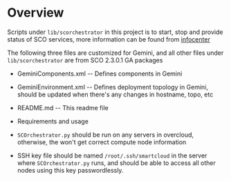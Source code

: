 # Overview

Scripts under `lib/scorchestrator` in this project is to start, stop and provide status of SCO services, more information can be found from [infocenter](http://eden1.tivlab.austin.ibm.com:8310/help/index.jsp?topic=%2Fcom.ibm.sco.doc_2.3%2Fc_startstop_tool.html)

The following three files are customized for Gemini, and all other files under `lib/scorchestrator` are from SCO 2.3.0.1 GA packages
* GeminiComponents.xml  -- Defines components in Gemini
* GeminiEnvironment.xml -- Defines deployment topology in Gemini, should be updated when there's any changes in hostname, topo, etc
* README.md             -- This readme file

* Requirements and usage
 * `SCOrchestrator.py` should be run on any servers in overcloud, otherwise, the won't get correct compute node information
 * SSH key file should be named `/root/.ssh/smartcloud` in the server where `SCOrchestrator.py` runs, and should be able to access all other nodes using this key passwordlessly. 
